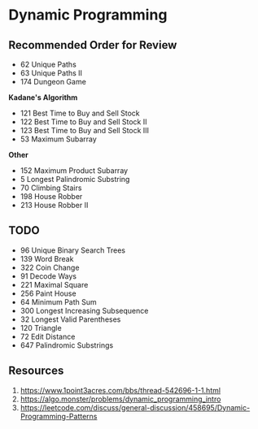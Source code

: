 # Dynamic Programming

## Recommended Order for Review
* 62 Unique Paths
* 63 Unique Paths II
* 174	Dungeon Game

**Kadane's Algorithm**
* 121 Best Time to Buy and Sell Stock
* 122 Best Time to Buy and Sell Stock II
* 123 Best Time to Buy and Sell Stock III
* 53 Maximum Subarray

**Other**
* 152	Maximum Product Subarray
* 5	Longest Palindromic Substring
* 70 Climbing Stairs
* 198	House Robber
* 213	House Robber II

## TODO
* 96 Unique Binary Search Trees
* 139	Word Break
* 322 Coin Change
* 91 Decode Ways
* 221 Maximal Square
* 256 Paint House
* 64 Minimum Path Sum
* 300 Longest Increasing Subsequence
* 32 Longest Valid Parentheses
* 120 Triangle
* 72 Edit Distance
* 647	Palindromic Substrings

## Resources
1. https://www.1point3acres.com/bbs/thread-542696-1-1.html
2. https://algo.monster/problems/dynamic_programming_intro
3. https://leetcode.com/discuss/general-discussion/458695/Dynamic-Programming-Patterns
